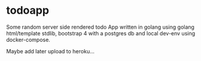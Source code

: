 # todoapp

Some random server side rendered todo App written in golang using golang html/template stdlib, bootstrap 4 with a postgres db and local dev-env using docker-compose.

Maybe add later upload to heroku...
